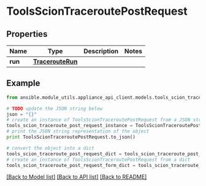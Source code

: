# ToolsScionTraceroutePostRequest


## Properties

Name | Type | Description | Notes
------------ | ------------- | ------------- | -------------
**run** | [**TracerouteRun**](TracerouteRun.md) |  | 

## Example

```python
from ansible.module_utils.appliance_api_client.models.tools_scion_traceroute_post_request import ToolsScionTraceroutePostRequest

# TODO update the JSON string below
json = "{}"
# create an instance of ToolsScionTraceroutePostRequest from a JSON string
tools_scion_traceroute_post_request_instance = ToolsScionTraceroutePostRequest.from_json(json)
# print the JSON string representation of the object
print ToolsScionTraceroutePostRequest.to_json()

# convert the object into a dict
tools_scion_traceroute_post_request_dict = tools_scion_traceroute_post_request_instance.to_dict()
# create an instance of ToolsScionTraceroutePostRequest from a dict
tools_scion_traceroute_post_request_form_dict = tools_scion_traceroute_post_request.from_dict(tools_scion_traceroute_post_request_dict)
```
[[Back to Model list]](../README.md#documentation-for-models) [[Back to API list]](../README.md#documentation-for-api-endpoints) [[Back to README]](../README.md)


